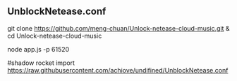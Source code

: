 ## UnblockNetease.conf

git clone https://github.com/meng-chuan/Unlock-netease-cloud-music.git & cd Unlock-netease-cloud-music

node app.js -p 61520

#shadow rocket import https://raw.githubusercontent.com/achiove/undifined/UnblockNetease.conf 

